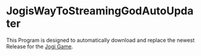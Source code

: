 # JogisWayToStreamingGodAutoUpdater
This Program is designed to automatically download and replace the newest Release for the 
[Jogi Game](https://github.com/Scraxtastic/JogisWayToStreamingGod).
